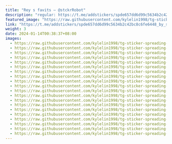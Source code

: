 ```yaml
---
title: "Rey s favits — @stckrRobot"
description: "regular: https://t.me/addstickers/spde657dd6d99c5634b2c42bc8c6fe6448_by_stckrRobot"
featured_image: "https://raw.githubusercontent.com/kylelin1998/tg-sticker-spreading-worldwide-images/main/img/e24a0ea8-fb87-413e-8b89-1c0df8dd3804.jpg"
link: "https://t.me/addstickers/spde657dd6d99c5634b2c42bc8c6fe6448_by_stckrRobot"
weight: 3
date: 2024-01-14T00:38:37+08:00
images:
  - https://raw.githubusercontent.com/kylelin1998/tg-sticker-spreading-worldwide-images/main/img/e24a0ea8-fb87-413e-8b89-1c0df8dd3804.jpg
  - https://raw.githubusercontent.com/kylelin1998/tg-sticker-spreading-worldwide-images/main/img/1803daa6-a9c6-46f6-865e-a92c131ca124.jpg
  - https://raw.githubusercontent.com/kylelin1998/tg-sticker-spreading-worldwide-images/main/img/bc62dfe7-01c9-4679-baf4-21d7b26e48f4.jpg
  - https://raw.githubusercontent.com/kylelin1998/tg-sticker-spreading-worldwide-images/main/img/af64f1b1-db00-43ce-a5ce-efff46728330.jpg
  - https://raw.githubusercontent.com/kylelin1998/tg-sticker-spreading-worldwide-images/main/img/eec5aef0-6022-41dc-a178-7094e7a263b6.jpg
  - https://raw.githubusercontent.com/kylelin1998/tg-sticker-spreading-worldwide-images/main/img/c0b293ec-75e8-433a-a7dd-7da01932c73e.jpg
  - https://raw.githubusercontent.com/kylelin1998/tg-sticker-spreading-worldwide-images/main/img/67d1699a-a0fb-4562-8a36-53fbcf7f5130.jpg
  - https://raw.githubusercontent.com/kylelin1998/tg-sticker-spreading-worldwide-images/main/img/82910ed1-9c6f-4354-a98a-b2612c002fbc.jpg
  - https://raw.githubusercontent.com/kylelin1998/tg-sticker-spreading-worldwide-images/main/img/3425d217-16a7-450a-9fb3-f93ee9ae58e5.jpg
  - https://raw.githubusercontent.com/kylelin1998/tg-sticker-spreading-worldwide-images/main/img/11798fa3-cd96-4504-a5e1-e53086cc5f00.jpg
  - https://raw.githubusercontent.com/kylelin1998/tg-sticker-spreading-worldwide-images/main/img/9ee86d79-445d-45e9-a2bc-8a45bc4d0c17.jpg
  - https://raw.githubusercontent.com/kylelin1998/tg-sticker-spreading-worldwide-images/main/img/de6820fb-a4cf-446d-87a9-544df513aa08.jpg
  - https://raw.githubusercontent.com/kylelin1998/tg-sticker-spreading-worldwide-images/main/img/b7fe0e0c-ccc7-4829-9245-20a4c87011e8.jpg
  - https://raw.githubusercontent.com/kylelin1998/tg-sticker-spreading-worldwide-images/main/img/72327a9b-941e-4b2a-a227-9b5d4ef7227d.jpg
  - https://raw.githubusercontent.com/kylelin1998/tg-sticker-spreading-worldwide-images/main/img/ec8bdcc9-8bfd-45c8-8d0d-b8e071b6d1f7.jpg
  - https://raw.githubusercontent.com/kylelin1998/tg-sticker-spreading-worldwide-images/main/img/6a2b22e2-6d9d-4a9b-8839-fe1eab88df47.jpg
  - https://raw.githubusercontent.com/kylelin1998/tg-sticker-spreading-worldwide-images/main/img/bb56d397-86cd-44d9-bcb1-75d288c9f501.jpg
  - https://raw.githubusercontent.com/kylelin1998/tg-sticker-spreading-worldwide-images/main/img/dfcbd36d-4f11-469d-8404-567f692c2d8e.jpg
  - https://raw.githubusercontent.com/kylelin1998/tg-sticker-spreading-worldwide-images/main/img/7bc1bc48-1077-45db-93c6-171e702c393a.jpg
  - https://raw.githubusercontent.com/kylelin1998/tg-sticker-spreading-worldwide-images/main/img/2d9659eb-b969-40f7-9aea-7f130b7a7d44.jpg
---
```

